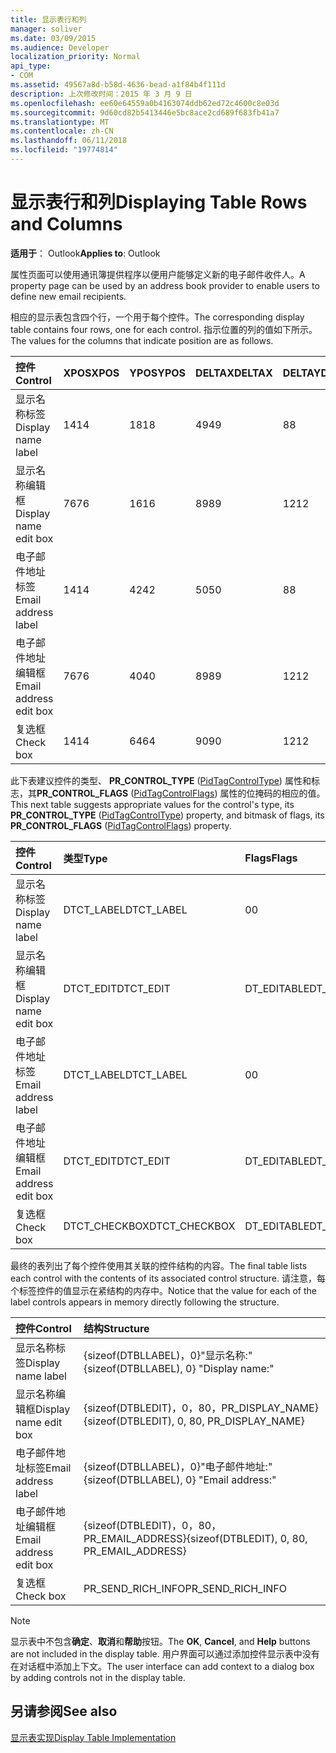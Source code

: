 ```yaml
---
title: 显示表行和列
manager: soliver
ms.date: 03/09/2015
ms.audience: Developer
localization_priority: Normal
api_type:
- COM
ms.assetid: 49567a8d-b58d-4636-bead-a1f84b4f111d
description: 上次修改时间：2015 年 3 月 9 日
ms.openlocfilehash: ee60e64559a0b4163074ddb62ed72c4600c8e03d
ms.sourcegitcommit: 9d60cd82b5413446e5bc8ace2cd689f683fb41a7
ms.translationtype: MT
ms.contentlocale: zh-CN
ms.lasthandoff: 06/11/2018
ms.locfileid: "19774814"
---
```

# <a name="displaying-table-rows-and-columns"></a><span data-ttu-id="0b78a-103">显示表行和列</span><span class="sxs-lookup"><span data-stu-id="0b78a-103">Displaying Table Rows and Columns</span></span>

  
  
<span data-ttu-id="0b78a-104">**适用于**： Outlook</span><span class="sxs-lookup"><span data-stu-id="0b78a-104">**Applies to**: Outlook</span></span> 
  
 <span data-ttu-id="0b78a-105">属性页面可以使用通讯簿提供程序以便用户能够定义新的电子邮件收件人。</span><span class="sxs-lookup"><span data-stu-id="0b78a-105">A property page can be used by an address book provider to enable users to define new email recipients.</span></span> 
  
<span data-ttu-id="0b78a-106">相应的显示表包含四个行，一个用于每个控件。</span><span class="sxs-lookup"><span data-stu-id="0b78a-106">The corresponding display table contains four rows, one for each control.</span></span> <span data-ttu-id="0b78a-107">指示位置的列的值如下所示。</span><span class="sxs-lookup"><span data-stu-id="0b78a-107">The values for the columns that indicate position are as follows.</span></span>
  
|<span data-ttu-id="0b78a-108">**控件**</span><span class="sxs-lookup"><span data-stu-id="0b78a-108">**Control**</span></span>|<span data-ttu-id="0b78a-109">**XPOS**</span><span class="sxs-lookup"><span data-stu-id="0b78a-109">**XPOS**</span></span>|<span data-ttu-id="0b78a-110">**YPOS**</span><span class="sxs-lookup"><span data-stu-id="0b78a-110">**YPOS**</span></span>|<span data-ttu-id="0b78a-111">**DELTAX**</span><span class="sxs-lookup"><span data-stu-id="0b78a-111">**DELTAX**</span></span>|<span data-ttu-id="0b78a-112">**DELTAY**</span><span class="sxs-lookup"><span data-stu-id="0b78a-112">**DELTAY**</span></span>|
|:-----|:-----|:-----|:-----|:-----|
|<span data-ttu-id="0b78a-113">显示名称标签</span><span class="sxs-lookup"><span data-stu-id="0b78a-113">Display name label</span></span>  <br/> |<span data-ttu-id="0b78a-114">14</span><span class="sxs-lookup"><span data-stu-id="0b78a-114">14</span></span>  <br/> |<span data-ttu-id="0b78a-115">18</span><span class="sxs-lookup"><span data-stu-id="0b78a-115">18</span></span>  <br/> |<span data-ttu-id="0b78a-116">49</span><span class="sxs-lookup"><span data-stu-id="0b78a-116">49</span></span>  <br/> |<span data-ttu-id="0b78a-117">8</span><span class="sxs-lookup"><span data-stu-id="0b78a-117">8</span></span>  <br/> |
|<span data-ttu-id="0b78a-118">显示名称编辑框</span><span class="sxs-lookup"><span data-stu-id="0b78a-118">Display name edit box</span></span>  <br/> |<span data-ttu-id="0b78a-119">76</span><span class="sxs-lookup"><span data-stu-id="0b78a-119">76</span></span>  <br/> |<span data-ttu-id="0b78a-120">16</span><span class="sxs-lookup"><span data-stu-id="0b78a-120">16</span></span>  <br/> |<span data-ttu-id="0b78a-121">89</span><span class="sxs-lookup"><span data-stu-id="0b78a-121">89</span></span>  <br/> |<span data-ttu-id="0b78a-122">12</span><span class="sxs-lookup"><span data-stu-id="0b78a-122">12</span></span>  <br/> |
|<span data-ttu-id="0b78a-123">电子邮件地址标签</span><span class="sxs-lookup"><span data-stu-id="0b78a-123">Email address label</span></span>  <br/> |<span data-ttu-id="0b78a-124">14</span><span class="sxs-lookup"><span data-stu-id="0b78a-124">14</span></span>  <br/> |<span data-ttu-id="0b78a-125">42</span><span class="sxs-lookup"><span data-stu-id="0b78a-125">42</span></span>  <br/> |<span data-ttu-id="0b78a-126">50</span><span class="sxs-lookup"><span data-stu-id="0b78a-126">50</span></span>  <br/> |<span data-ttu-id="0b78a-127">8</span><span class="sxs-lookup"><span data-stu-id="0b78a-127">8</span></span>  <br/> |
|<span data-ttu-id="0b78a-128">电子邮件地址编辑框</span><span class="sxs-lookup"><span data-stu-id="0b78a-128">Email address edit box</span></span>  <br/> |<span data-ttu-id="0b78a-129">76</span><span class="sxs-lookup"><span data-stu-id="0b78a-129">76</span></span>  <br/> |<span data-ttu-id="0b78a-130">40</span><span class="sxs-lookup"><span data-stu-id="0b78a-130">40</span></span>  <br/> |<span data-ttu-id="0b78a-131">89</span><span class="sxs-lookup"><span data-stu-id="0b78a-131">89</span></span>  <br/> |<span data-ttu-id="0b78a-132">12</span><span class="sxs-lookup"><span data-stu-id="0b78a-132">12</span></span>  <br/> |
|<span data-ttu-id="0b78a-133">复选框</span><span class="sxs-lookup"><span data-stu-id="0b78a-133">Check box</span></span>  <br/> |<span data-ttu-id="0b78a-134">14</span><span class="sxs-lookup"><span data-stu-id="0b78a-134">14</span></span>  <br/> |<span data-ttu-id="0b78a-135">64</span><span class="sxs-lookup"><span data-stu-id="0b78a-135">64</span></span>  <br/> |<span data-ttu-id="0b78a-136">90</span><span class="sxs-lookup"><span data-stu-id="0b78a-136">90</span></span>  <br/> |<span data-ttu-id="0b78a-137">12</span><span class="sxs-lookup"><span data-stu-id="0b78a-137">12</span></span>  <br/> |
   
<span data-ttu-id="0b78a-138">此下表建议控件的类型、 **PR_CONTROL_TYPE** ([PidTagControlType](pidtagcontroltype-canonical-property.md)) 属性和标志，其**PR_CONTROL_FLAGS** ([PidTagControlFlags](pidtagcontrolflags-canonical-property.md)) 属性的位掩码的相应的值。</span><span class="sxs-lookup"><span data-stu-id="0b78a-138">This next table suggests appropriate values for the control's type, its **PR_CONTROL_TYPE** ([PidTagControlType](pidtagcontroltype-canonical-property.md)) property, and bitmask of flags, its **PR_CONTROL_FLAGS** ([PidTagControlFlags](pidtagcontrolflags-canonical-property.md)) property.</span></span>
  
|<span data-ttu-id="0b78a-139">**控件**</span><span class="sxs-lookup"><span data-stu-id="0b78a-139">**Control**</span></span>|<span data-ttu-id="0b78a-140">**类型**</span><span class="sxs-lookup"><span data-stu-id="0b78a-140">**Type**</span></span>|<span data-ttu-id="0b78a-141">**Flags**</span><span class="sxs-lookup"><span data-stu-id="0b78a-141">**Flags**</span></span>|
|:-----|:-----|:-----|
|<span data-ttu-id="0b78a-142">显示名称标签</span><span class="sxs-lookup"><span data-stu-id="0b78a-142">Display name label</span></span>  <br/> |<span data-ttu-id="0b78a-143">DTCT_LABEL</span><span class="sxs-lookup"><span data-stu-id="0b78a-143">DTCT_LABEL</span></span>  <br/> |<span data-ttu-id="0b78a-144">0</span><span class="sxs-lookup"><span data-stu-id="0b78a-144">0</span></span>  <br/> |
|<span data-ttu-id="0b78a-145">显示名称编辑框</span><span class="sxs-lookup"><span data-stu-id="0b78a-145">Display name edit box</span></span>  <br/> |<span data-ttu-id="0b78a-146">DTCT_EDIT</span><span class="sxs-lookup"><span data-stu-id="0b78a-146">DTCT_EDIT</span></span>  <br/> |<span data-ttu-id="0b78a-147">DT_EDITABLE</span><span class="sxs-lookup"><span data-stu-id="0b78a-147">DT_EDITABLE</span></span> | <span data-ttu-id="0b78a-148">DT_REQUIRED</span><span class="sxs-lookup"><span data-stu-id="0b78a-148">DT_REQUIRED</span></span>  <br/> |
|<span data-ttu-id="0b78a-149">电子邮件地址标签</span><span class="sxs-lookup"><span data-stu-id="0b78a-149">Email address label</span></span>  <br/> |<span data-ttu-id="0b78a-150">DTCT_LABEL</span><span class="sxs-lookup"><span data-stu-id="0b78a-150">DTCT_LABEL</span></span>  <br/> |<span data-ttu-id="0b78a-151">0</span><span class="sxs-lookup"><span data-stu-id="0b78a-151">0</span></span>  <br/> |
|<span data-ttu-id="0b78a-152">电子邮件地址编辑框</span><span class="sxs-lookup"><span data-stu-id="0b78a-152">Email address edit box</span></span>  <br/> |<span data-ttu-id="0b78a-153">DTCT_EDIT</span><span class="sxs-lookup"><span data-stu-id="0b78a-153">DTCT_EDIT</span></span>  <br/> |<span data-ttu-id="0b78a-154">DT_EDITABLE</span><span class="sxs-lookup"><span data-stu-id="0b78a-154">DT_EDITABLE</span></span> | <span data-ttu-id="0b78a-155">DT_REQUIRED</span><span class="sxs-lookup"><span data-stu-id="0b78a-155">DT_REQUIRED</span></span>  <br/> |
|<span data-ttu-id="0b78a-156">复选框</span><span class="sxs-lookup"><span data-stu-id="0b78a-156">Check box</span></span>  <br/> |<span data-ttu-id="0b78a-157">DTCT_CHECKBOX</span><span class="sxs-lookup"><span data-stu-id="0b78a-157">DTCT_CHECKBOX</span></span>  <br/> |<span data-ttu-id="0b78a-158">DT_EDITABLE</span><span class="sxs-lookup"><span data-stu-id="0b78a-158">DT_EDITABLE</span></span>  <br/> |
   
<span data-ttu-id="0b78a-159">最终的表列出了每个控件使用其关联的控件结构的内容。</span><span class="sxs-lookup"><span data-stu-id="0b78a-159">The final table lists each control with the contents of its associated control structure.</span></span> <span data-ttu-id="0b78a-160">请注意，每个标签控件的值显示在紧结构的内存中。</span><span class="sxs-lookup"><span data-stu-id="0b78a-160">Notice that the value for each of the label controls appears in memory directly following the structure.</span></span>
  
|<span data-ttu-id="0b78a-161">**控件**</span><span class="sxs-lookup"><span data-stu-id="0b78a-161">**Control**</span></span>|<span data-ttu-id="0b78a-162">**结构**</span><span class="sxs-lookup"><span data-stu-id="0b78a-162">**Structure**</span></span>|
|:-----|:-----|
|<span data-ttu-id="0b78a-163">显示名称标签</span><span class="sxs-lookup"><span data-stu-id="0b78a-163">Display name label</span></span>  <br/> |<span data-ttu-id="0b78a-164">{sizeof(DTBLLABEL)，0}"显示名称:"</span><span class="sxs-lookup"><span data-stu-id="0b78a-164">{sizeof(DTBLLABEL), 0} "Display name:"</span></span>  <br/> |
|<span data-ttu-id="0b78a-165">显示名称编辑框</span><span class="sxs-lookup"><span data-stu-id="0b78a-165">Display name edit box</span></span>  <br/> |<span data-ttu-id="0b78a-166">{sizeof(DTBLEDIT)，0，80，PR_DISPLAY_NAME}</span><span class="sxs-lookup"><span data-stu-id="0b78a-166">{sizeof(DTBLEDIT), 0, 80, PR_DISPLAY_NAME}</span></span>  <br/> |
|<span data-ttu-id="0b78a-167">电子邮件地址标签</span><span class="sxs-lookup"><span data-stu-id="0b78a-167">Email address label</span></span>  <br/> |<span data-ttu-id="0b78a-168">{sizeof(DTBLLABEL)，0}"电子邮件地址:"</span><span class="sxs-lookup"><span data-stu-id="0b78a-168">{sizeof(DTBLLABEL), 0} "Email address:"</span></span>  <br/> |
|<span data-ttu-id="0b78a-169">电子邮件地址编辑框</span><span class="sxs-lookup"><span data-stu-id="0b78a-169">Email address edit box</span></span>  <br/> |<span data-ttu-id="0b78a-170">{sizeof(DTBLEDIT)，0，80，PR_EMAIL_ADDRESS}</span><span class="sxs-lookup"><span data-stu-id="0b78a-170">{sizeof(DTBLEDIT), 0, 80, PR_EMAIL_ADDRESS}</span></span>  <br/> |
|<span data-ttu-id="0b78a-171">复选框</span><span class="sxs-lookup"><span data-stu-id="0b78a-171">Check box</span></span>  <br/> |<span data-ttu-id="0b78a-172">PR_SEND_RICH_INFO</span><span class="sxs-lookup"><span data-stu-id="0b78a-172">PR_SEND_RICH_INFO</span></span>  <br/> |
   
> [!NOTE]
> <span data-ttu-id="0b78a-173">显示表中不包含**确定**、**取消**和**帮助**按钮。</span><span class="sxs-lookup"><span data-stu-id="0b78a-173">The **OK**, **Cancel**, and **Help** buttons are not included in the display table.</span></span> <span data-ttu-id="0b78a-174">用户界面可以通过添加控件显示表中没有在对话框中添加上下文。</span><span class="sxs-lookup"><span data-stu-id="0b78a-174">The user interface can add context to a dialog box by adding controls not in the display table.</span></span> 
  
## <a name="see-also"></a><span data-ttu-id="0b78a-175">另请参阅</span><span class="sxs-lookup"><span data-stu-id="0b78a-175">See also</span></span>



[<span data-ttu-id="0b78a-176">显示表实现</span><span class="sxs-lookup"><span data-stu-id="0b78a-176">Display Table Implementation</span></span>](display-table-implementation.md)

